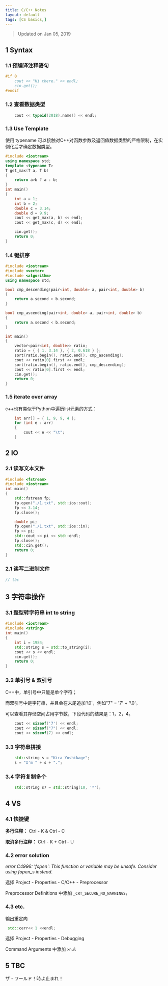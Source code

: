 ```yaml
---
title: C/C++ Notes
layout: default
tags: [CS basics,]
---
```


> Updated on Jan 05, 2019

## 1 Syntax

### 1.1 预编译注释语句

```c++
#if 0
	cout << "Hi there." << endl;
	cin.get();
#endif
```

### 1.2 查看数据类型

```c++
	cout << typeid(2018).name() << endl;
```

### 1.3 Use Template

使用 typename 可以接触对C++对函数参数及返回值数据类型的严格限制，在实例化后才确定数据类型。

```c++
#include <iostream>
using namespace std;
template <typename T>
T get_max(T a, T b)
{
	return a>b ? a : b;
}
int main()
{
	int a = 1;
	int b = 2;
	double c = 3.14;
	double d = 9.9;
	cout << get_max(a, b) << endl;
	cout << get_max(c, d) << endl;

	cin.get();
	return 0;
}
```

### 1.4 键排序

```c++
#include <iostream>
#include <vector>
#include <algorithm>
using namespace std;

bool cmp_descending(pair<int, double> a, pair<int, double> b)
{
	return a.second > b.second;
}

bool cmp_ascending(pair<int, double> a, pair<int, double> b)
{
	return a.second < b.second;
}

int main()
{
	vector<pair<int, double>> ratio;
	ratio = { { 1, 3.14 }, { 2, 0.618 } };
	sort(ratio.begin(), ratio.end(), cmp_ascending);
	cout << ratio[0].first << endl;
	sort(ratio.begin(), ratio.end(), cmp_descending);
	cout << ratio[0].first << endl;
	cin.get();
	return 0;
}
```

### 1.5 iterate over array

c++也有类似于Python中遍历list元素的方式：

```c++
	int arr[] = { 1, 9, 9, 4 };
	for (int e : arr)
	{
		cout << e << "\t";
	}
```




## 2 IO

### 2.1 读写文本文件

```c++
#include <fstream>
#include <iostream>
int main()
{
	std::fstream fp;
	fp.open("./1.txt", std::ios::out);
	fp << 3.14;
	fp.close();

	double pi;
	fp.open("./1.txt", std::ios::in);
	fp >> pi;
	std::cout << pi << std::endl;
	fp.close();
	std::cin.get();
	return 0;
}
```

### 2.1 读写二进制文件

```c++
// tbc
```



## 3 字符串操作

### 3.1 整型转字符串 int to string

```c++
#include <iostream>
#include <string>
int main()
{
	int i = 1984;
	std::string s = std::to_string(i);
	cout << s << endl;
	cin.get();
	return 0;
}
```

### 3.2 单引号 & 双引号

C++中，单引号中只能是单个字符；

而双引号中是字符串，并且会在末尾追加'\0'，例如"7" = '7' + '\0'。

可以查看其存储空间占用字节数，下段代码的结果是：1，2，4。

```c++
	cout << sizeof('7') << endl;
	cout << sizeof("7") << endl;
	cout << sizeof(7) << endl;
```

### 3.3 字符串拼接

```c++
    std::string s = "Kira Yoshikage";
	s = "I'm " + s + ".";
```

### 3.4 字符复制多个

```c++
	std::string s7 = std::string(10, '*');
```



## 4 VS

### 4.1 快捷键

**多行注释：** Ctrl - K & Ctrl - C

**取消多行注释：** Ctrl - K + Ctrl - U



### 4.2 error solution

*error C4996: 'fopen': This function or variable may be unsafe. Consider using fopen_s instead.* 

选择 Project - Properties - C/C++ - Preprocessor

Preprocessor Definitions 中添加  <code>_CRT_SECURE_NO_WARNINGS;</code>

### 4.3 etc.

输出重定向

```c++
 std::cerr<< 1 <<endl;
```

选择 Project - Properties - Debugging 

Command Arguments 中添加  <code>>nul</code>



## 5 TBC

ザ・ワールド！時よ止まれ！